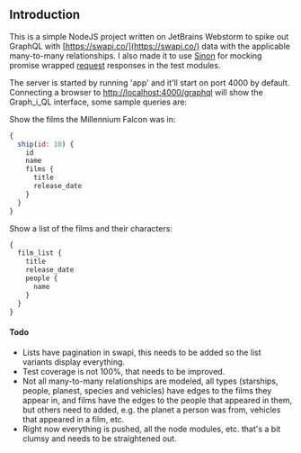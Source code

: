 ## Introduction

This is a simple NodeJS project written on JetBrains Webstorm to spike out GraphQL with [https://swapi.co/](https://swapi.co/) data with the applicable many-to-many relationships. I also made it to use [Sinon](https://github.com/sinonjs/sinon) for mocking promise wrapped [request](https://github.com/request/request) responses in the test modules.

The server is started by running &#39;app&#39; and it&#39;ll start on port 4000 by default.  Connecting a browser to [http://localhost:4000/graphql](http://localhost:4000/graphql) will show the Graph_i_QL interface, some sample queries are:

Show the films the Millennium Falcon was in:

```javascript
{
  ship(id: 10) {
    id
    name
    films {
      title
      release_date
    }
  }
}
```
Show a list of the films and their characters:
```javascript
{
  film_list {
    title
    release_date
    people {
      name
    }
  }
}
```

#### Todo

- Lists have pagination in swapi, this needs to be added so the list variants display everything.
- Test coverage is not 100%, that needs to be improved.
- Not all many-to-many relationships are modeled, all types (starships, people, planest, species and vehicles) have edges to the films they appear in, and films have the edges to the people that appeared in them, but others need to added, e.g. the planet a person was from, vehicles that appeared in a film, etc.
- Right now everything is pushed, all the node modules, etc. that's a bit clumsy and needs to be straightened out.  